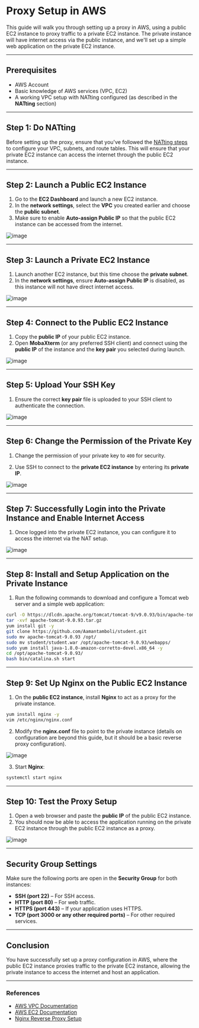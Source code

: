 # Proxy Setup in AWS

This guide will walk you through setting up a proxy in AWS, using a public EC2 instance to proxy traffic to a private EC2 instance. The private instance will have internet access via the public instance, and we'll set up a simple web application on the private EC2 instance.

---

## Prerequisites

- AWS Account
- Basic knowledge of AWS services (VPC, EC2)
- A working VPC setup with NATting configured (as described in the **NATting** section)

---

## Step 1: Do NATting

Before setting up the proxy, ensure that you've followed the [NATting steps](#natting) to configure your VPC, subnets, and route tables. This will ensure that your private EC2 instance can access the internet through the public EC2 instance.

---

## Step 2: Launch a Public EC2 Instance

1. Go to the **EC2 Dashboard** and launch a new EC2 instance.
2. In the **network settings**, select the **VPC** you created earlier and choose the **public subnet**.
3. Make sure to enable **Auto-assign Public IP** so that the public EC2 instance can be accessed from the internet.

![image](https://github.com/user-attachments/assets/23ac37fa-0e40-407f-ac75-c01c96b16936)

---

## Step 3: Launch a Private EC2 Instance

1. Launch another EC2 instance, but this time choose the **private subnet**.
2. In the **network settings**, ensure **Auto-assign Public IP** is disabled, as this instance will not have direct internet access.

![image](https://github.com/user-attachments/assets/ccd34e90-b2c3-4ebd-b73f-33fc9872bc28)

---

## Step 4: Connect to the Public EC2 Instance

1. Copy the **public IP** of your public EC2 instance.
2. Open **MobaXterm** (or any preferred SSH client) and connect using the **public IP** of the instance and the **key pair** you selected during launch.

![image](https://github.com/user-attachments/assets/d53236b9-26e8-4ad9-b7ed-0e14b2ba89e6)

---

## Step 5: Upload Your SSH Key

1. Ensure the correct **key pair** file is uploaded to your SSH client to authenticate the connection.

![image](https://github.com/user-attachments/assets/0aa3ab03-0cb1-4026-98eb-4db0cef20de6)

---

## Step 6: Change the Permission of the Private Key

1. Change the permission of your private key to `400` for security.

2. Use SSH to connect to the **private EC2 instance** by entering its **private IP**.

![image](https://github.com/user-attachments/assets/9af159ef-715b-428d-979d-4102c7c818f4)

---

## Step 7: Successfully Login into the Private Instance and Enable Internet Access

1. Once logged into the private EC2 instance, you can configure it to access the internet via the NAT setup.

![image](https://github.com/user-attachments/assets/8c7265e5-9bbf-448e-bc92-67324a650bd1)

---

## Step 8: Install and Setup Application on the Private Instance

1. Run the following commands to download and configure a Tomcat web server and a simple web application:

```bash
curl -O https://dlcdn.apache.org/tomcat/tomcat-9/v9.0.93/bin/apache-tomcat-9.0.93.tar.gz
tar -xvf apache-tomcat-9.0.93.tar.gz
yum install git -y
git clone https://github.com/Aamantamboli/student.git
sudo mv apache-tomcat-9.0.93 /opt/
sudo mv student/student.war /opt/apache-tomcat-9.0.93/webapps/
sudo yum install java-1.8.0-amazon-corretto-devel.x86_64 -y
cd /opt/apache-tomcat-9.0.93/
bash bin/catalina.sh start
```

---

## Step 9: Set Up Nginx on the Public EC2 Instance

1. On the **public EC2 instance**, install **Nginx** to act as a proxy for the private instance.

```bash
yum install nginx -y
vim /etc/nginx/nginx.conf
```

2. Modify the **nginx.conf** file to point to the private instance (details on configuration are beyond this guide, but it should be a basic reverse proxy configuration).

![image](https://github.com/user-attachments/assets/7623ff86-a9ab-4712-93b2-79a622929401)

3. Start **Nginx**:

```bash
systemctl start nginx
```

---

## Step 10: Test the Proxy Setup

1. Open a web browser and paste the **public IP** of the public EC2 instance.
2. You should now be able to access the application running on the private EC2 instance through the public EC2 instance as a proxy.

![image](https://github.com/user-attachments/assets/a0b433ab-aeec-4689-8c4a-5e68c98232a6)

---

## Security Group Settings

Make sure the following ports are open in the **Security Group** for both instances:

- **SSH (port 22)** – For SSH access.
- **HTTP (port 80)** – For web traffic.
- **HTTPS (port 443)** – If your application uses HTTPS.
- **TCP (port 3000 or any other required ports)** – For other required services.

---

## Conclusion

You have successfully set up a proxy configuration in AWS, where the public EC2 instance proxies traffic to the private EC2 instance, allowing the private instance to access the internet and host an application.

---

### References
- [AWS VPC Documentation](https://docs.aws.amazon.com/vpc/latest/userguide/)
- [AWS EC2 Documentation](https://docs.aws.amazon.com/ec2/)
- [Nginx Reverse Proxy Setup](https://www.nginx.com/resources/wiki/start/)
